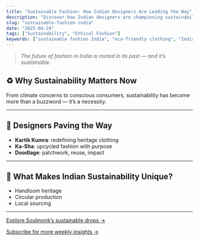 ```yaml
---
title: "Sustainable Fashion: How Indian Designers Are Leading the Way"
description: "Discover how Indian designers are championing sustainability through ethical practices, traditional crafts, and innovative design."
slug: "sustainable-fashion-india"
date: "2025-04-24"
tags: ["Sustainability", "Ethical Fashion"]
keywords: ["sustainable fashion India", "eco-friendly clothing", "Indian ethical designers"]
---
```


> _The future of fashion in India is rooted in its past — and it’s sustainable._

## ♻️ Why Sustainability Matters Now

From climate concerns to conscious consumers, sustainability has become more than a buzzword — it’s a necessity.

---

## 👗 Designers Paving the Way

- **Kartik Kumra**: redefining heritage clothing
- **Ka-Sha**: upcycled fashion with purpose
- **Doodlage**: patchwork, reuse, impact

---

## 🌿 What Makes Indian Sustainability Unique?

- Handloom heritage
- Circular production
- Local sourcing

---

[Explore Soulmonk’s sustainable drops →](/soulmonk)

[Subscribe for more weekly insights →](/#newsletter)
